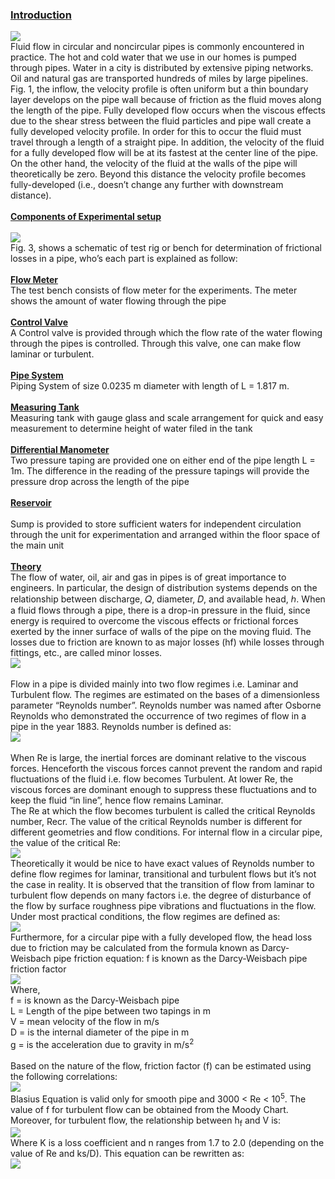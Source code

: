 ### <u>Introduction</u><br>
<image src="images/Image1.PNG"><br>
Fluid flow in circular and noncircular pipes is commonly encountered in practice. The hot and cold water that we use in our homes is pumped through pipes. Water in a city is distributed by extensive piping networks. Oil and natural gas are transported hundreds of miles by large pipelines. Fig. 1, the inflow, the velocity profile is often uniform but a thin boundary layer develops on the pipe wall because of friction as the fluid moves along the length of the pipe. Fully developed flow occurs when the viscous effects due to the shear stress between the fluid particles and pipe wall create a fully developed velocity profile.  In order for this to occur the fluid must travel through a length of a straight pipe. In addition, the velocity of the fluid for a fully developed flow will be at its fastest at the center line of the pipe. On the other hand, the velocity of the fluid at the walls of the pipe will theoretically be zero. Beyond this distance the velocity profile becomes fully-developed (i.e., doesn’t change any further with downstream distance).<br><br>
<b><u>Components of Experimental setup</u></b><br><br>
<image src="images/image2.PNG"><br>
Fig. 3, shows a schematic of test rig or bench for determination of frictional losses in a pipe, who’s each part is explained as follow: <br>                             					
<b><u>Flow Meter</u></b><br>
The test bench consists of flow meter for the experiments. The meter shows the amount of water flowing through the pipe<br><br>
<b><u>Control Valve</u></b><br>
A Control valve is provided through which the flow rate of the water flowing through the pipes is controlled. Through this valve, one can make flow laminar or turbulent.<br> <br>
<b><u>Pipe System</u></b><br>
Piping System of size 0.0235 m diameter with length of L = 1.817 m. <br><br>
<b><u>Measuring Tank</u></b><br>
Measuring tank with gauge glass and scale arrangement for quick and easy measurement to determine height of water filed in the tank<br><br>
<b><u>Differential Manometer</u></b><br> 
Two pressure taping are provided one on either end of the pipe length L = 1m. The difference in the reading of the pressure tapings will provide the pressure drop across the length of the pipe<br><br>
<b><u>Reservoir</u></b><br>  
Sump is provided to store sufficient waters for independent circulation through the unit for experimentation and arranged within the floor space of the main unit<br><br>
<b><u>Theory </u></b><br>
The flow of water, oil, air and gas in pipes is of great importance to engineers. In particular, the design of distribution systems depends on the relationship between discharge, 𝑄, diameter, 𝐷, and available head, ℎ. When a fluid flows through a pipe, there is a drop-in pressure in the fluid, since energy is required to overcome the viscous effects or frictional forces exerted by the inner surface of walls of the pipe on the moving fluid. The losses due to friction are known to as major losses (hf) while losses through fittings, etc., are called minor losses. <br>
<image src="images/image3.PNG"><br><br>
Flow in a pipe is divided mainly into two flow regimes i.e. Laminar and Turbulent flow. The regimes are estimated on the bases of a dimensionless parameter “Reynolds number”. Reynolds number was named after Osborne Reynolds who demonstrated the occurrence of two regimes of flow in a pipe in the year 1883.  Reynolds number is defined as:<br>
<image src="images/image4.PNG"><br><br>
When Re is large, the inertial forces are dominant relative to the viscous forces. Henceforth the viscous forces cannot prevent the random and rapid fluctuations of the fluid i.e. flow becomes Turbulent. At lower Re, the viscous forces are dominant enough to suppress these fluctuations and to keep the fluid “in line”, hence flow remains Laminar.<br>
The Re at which the flow becomes turbulent is called the critical Reynolds number, Recr. The value of the critical Reynolds number is different for different geometries and flow conditions. For internal flow in a circular pipe, the value of the critical Re:<br>
<image src="images/image5.PNG"><br>
Theoretically it would be nice to have exact values of Reynolds number to define flow regimes for laminar, transitional and turbulent flows but it’s not the case in reality. It is observed that the transition of flow from laminar to turbulent flow depends on many factors i.e. the degree of disturbance of the flow by surface roughness pipe vibrations and fluctuations in the flow. Under most practical conditions, the flow regimes are defined as:<br>
<image src="images/image6.PNG"><br>
Furthermore, for a circular pipe with a fully developed flow, the head loss due to friction may be calculated from the formula known as Darcy-Weisbach pipe friction equation: f is known as the Darcy-Weisbach pipe friction factor<br>
<image src="images/imagea1.PNG"><br>
Where, <br>
f = is known as the Darcy-Weisbach pipe<br>
L = Length of the pipe between two tapings in m <br>
V = mean velocity of the flow in m/s<br>
D = is the internal diameter of the pipe in m<br>
g = is the acceleration due to gravity in m/s<sup>2</sup><br><br>
Based on the nature of the flow, friction factor (f) can be estimated using the following correlations:<br>
<image src="images/image8.PNG"><br>
Blasius Equation is valid only for smooth pipe and 3000 < Re < 10<sup>5</sup>. The value of f for turbulent flow can be obtained from the Moody Chart. Moreover, for turbulent flow, the relationship between h<sub>f</sub> and V is:<br>
<image src="images/image9.PNG"><br>
Where K is a loss coefficient and n ranges from 1.7 to 2.0 (depending on the value of Re and ks/D). This equation can be rewritten as: <br>
<image src="images/image10.PNG"><br>

